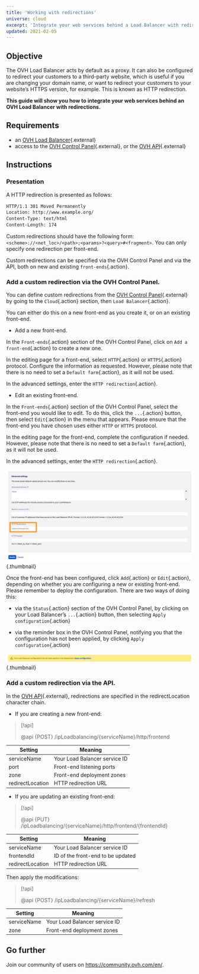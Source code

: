 ```yaml
---
title: 'Working with redirections'
universe: cloud
excerpt: 'Integrate your web services behind a Load Balancer with redirections'
updated: 2021-02-05
---
```



## Objective

The OVH Load Balancer acts by default as a proxy. It can also be configured to redirect your customers to a third-party website, which is useful if you are changing your domain name, or want to redirect your customers to your website’s HTTPS version, for example. This is known as HTTP redirection.

**This guide will show you how to integrate your web services behind an OVH Load Balancer with redirections.**

## Requirements

- an [OVH Load Balancer](https://www.ovh.com/sg/solutions/load-balancer/){.external}
- access to the [OVH Control Panel](https://ca.ovh.com/auth/){.external}, or the [OVH API](https://ca.api.ovh.com/){.external}


## Instructions

### Presentation

A HTTP redirection is presented as follows:


```bash
HTTP/1.1 301 Moved Permanently
Location: http://www.example.org/
Content-Type: text/html
Content-Length: 174
```

Custom redirections should have the following form: `<scheme>://<net_loc>/<path>;<params>?<query>#<fragment>`. You can only specify one redirection per front-end.

Custom redirections can be specified via the OVH Control Panel and via the API, both on new and existing `front-ends`{.action}.

### Add a custom redirection via the OVH Control Panel.

You can define custom redirections from the [OVH Control Panel](https://ca.ovh.com/auth/){.external} by going to the `Cloud`{.action} section, then `Load Balancer`{.action}.

You can either do this on a new front-end as you create it, or on an existing front-end.

* Add a new front-end.

In the `Front-ends`{.action} section of the OVH Control Panel, click on `Add a front-end`{.action} to create a new one.

In the editing page for a front-end, select `HTTP`{.action} or `HTTPS`{.action} protocol. Configure the information as requested. However, please note that there is no need to set a `Default farm`{.action}, as it will not be used.

In the advanced settings, enter the `HTTP redirection`{.action}.

* Edit an existing front-end.

In the `Front-ends`{.action} section of the OVH Control Panel, select the front-end you would like to edit. To do this, click the `...`{.action} button, then select `Edit`{.action} in the menu that appears. Please ensure that the front-end you have chosen uses either `HTTP` or `HTTPS` protocol.

In the editing page for the front-end, complete the configuration if needed. However, please note that there is no need to set a `Default farm`{.action}, as it will not be used.

In the advanced settings, enter the `HTTP redirection`{.action}.


![Configure a front-end redirection](images/add_redirectlocation.png){.thumbnail}

Once the front-end has been configured, click `Add`{.action} or `Edit`{.action}, depending on whether you are configuring a new or existing front-end. Please remember to deploy the configuration. There are two ways of doing this:

- via the `Status`{.action} section of the OVH Control Panel, by clicking on your Load Balancer’s `...`{.action} button, then selecting `Apply configuration`{.action}

- via the reminder box in the OVH Control Panel, notifying you that the configuration has not been applied, by clicking `Apply configuration`{.action}

![Apply a Load Balancer configuration](images/apply_configuration.png){.thumbnail}


### Add a custom redirection via the API.

In the [OVH API](https://ca.api.ovh.com/){.external}, redirections are specified in the redirectLocation character chain.

* If you are creating a new front-end:

> [!api]
>
> @api {POST} /ipLoadbalancing/{serviceName}/http/frontend
> 

|Setting|Meaning|
|---|---|
|serviceName|Your Load Balancer service ID|
|port|Front-end listening ports|
|zone|Front-end deployment zones|
|redirectLocation|HTTP redirection URL|

* If you are updating an existing front-end:

> [!api]
>
> @api {PUT} /ipLoadbalancing/{serviceName}/http/frontend/{frontendId}
> 

|Setting|Meaning|
|---|---|
|serviceName|Your Load Balancer service ID|
|frontendId|ID of the front-end to be updated|
|redirectLocation|HTTP redirection URL|

Then apply the modifications:


> [!api]
>
> @api {POST} /ipLoadbalancing/{serviceName}/refresh
>

|Setting|Meaning|
|---|---|
|serviceName|Your Load Balancer service ID|
|zone|Front-end deployment zones|


## Go further

Join our community of users on <https://community.ovh.com/en/>.
